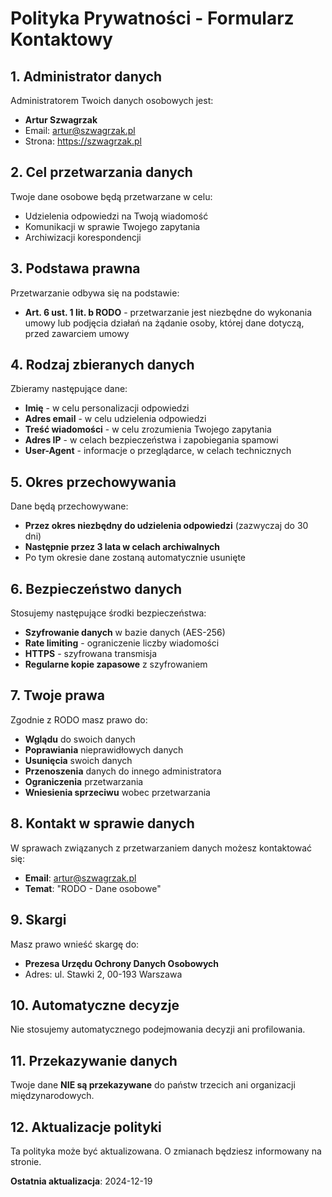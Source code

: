 # Polityka Prywatności - Formularz Kontaktowy

## 1. Administrator danych

Administratorem Twoich danych osobowych jest:

- **Artur Szwagrzak**
- Email: artur@szwagrzak.pl
- Strona: https://szwagrzak.pl

## 2. Cel przetwarzania danych

Twoje dane osobowe będą przetwarzane w celu:

- Udzielenia odpowiedzi na Twoją wiadomość
- Komunikacji w sprawie Twojego zapytania
- Archiwizacji korespondencji

## 3. Podstawa prawna

Przetwarzanie odbywa się na podstawie:

- **Art. 6 ust. 1 lit. b RODO** - przetwarzanie jest niezbędne do wykonania umowy lub podjęcia działań na żądanie osoby, której dane dotyczą, przed zawarciem umowy

## 4. Rodzaj zbieranych danych

Zbieramy następujące dane:

- **Imię** - w celu personalizacji odpowiedzi
- **Adres email** - w celu udzielenia odpowiedzi
- **Treść wiadomości** - w celu zrozumienia Twojego zapytania
- **Adres IP** - w celach bezpieczeństwa i zapobiegania spamowi
- **User-Agent** - informacje o przeglądarce, w celach technicznych

## 5. Okres przechowywania

Dane będą przechowywane:

- **Przez okres niezbędny do udzielenia odpowiedzi** (zazwyczaj do 30 dni)
- **Następnie przez 3 lata w celach archiwalnych**
- Po tym okresie dane zostaną automatycznie usunięte

## 6. Bezpieczeństwo danych

Stosujemy następujące środki bezpieczeństwa:

- **Szyfrowanie danych** w bazie danych (AES-256)
- **Rate limiting** - ograniczenie liczby wiadomości
- **HTTPS** - szyfrowana transmisja
- **Regularne kopie zapasowe** z szyfrowaniem

## 7. Twoje prawa

Zgodnie z RODO masz prawo do:

- **Wglądu** do swoich danych
- **Poprawiania** nieprawidłowych danych
- **Usunięcia** swoich danych
- **Przenoszenia** danych do innego administratora
- **Ograniczenia** przetwarzania
- **Wniesienia sprzeciwu** wobec przetwarzania

## 8. Kontakt w sprawie danych

W sprawach związanych z przetwarzaniem danych możesz kontaktować się:

- **Email**: artur@szwagrzak.pl
- **Temat**: "RODO - Dane osobowe"

## 9. Skargi

Masz prawo wnieść skargę do:

- **Prezesa Urzędu Ochrony Danych Osobowych**
- Adres: ul. Stawki 2, 00-193 Warszawa

## 10. Automatyczne decyzje

Nie stosujemy automatycznego podejmowania decyzji ani profilowania.

## 11. Przekazywanie danych

Twoje dane **NIE są przekazywane** do państw trzecich ani organizacji międzynarodowych.

## 12. Aktualizacje polityki

Ta polityka może być aktualizowana. O zmianach będziesz informowany na stronie.

**Ostatnia aktualizacja**: 2024-12-19
